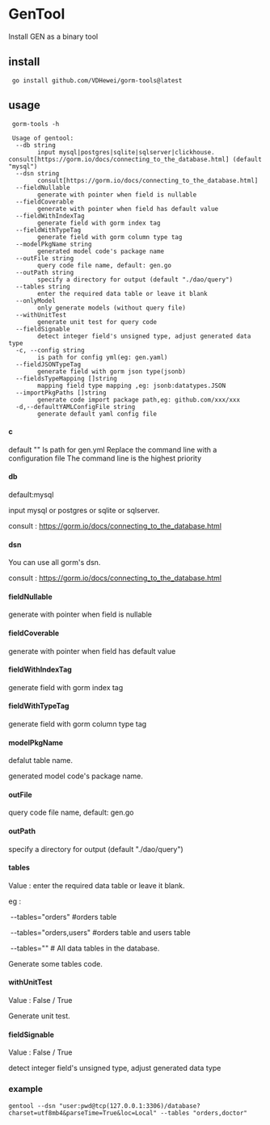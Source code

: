 # GenTool

Install GEN as a binary tool

## install

```shell
 go install github.com/VDHewei/gorm-tools@latest
```

## usage

```shell
 gorm-tools -h  
 
 Usage of gentool:
  --db string
        input mysql|postgres|sqlite|sqlserver|clickhouse. consult[https://gorm.io/docs/connecting_to_the_database.html] (default "mysql")
  --dsn string
        consult[https://gorm.io/docs/connecting_to_the_database.html]
  --fieldNullable
        generate with pointer when field is nullable
  --fieldCoverable
        generate with pointer when field has default value
  --fieldWithIndexTag
        generate field with gorm index tag
  --fieldWithTypeTag
        generate field with gorm column type tag
  --modelPkgName string
        generated model code's package name
  --outFile string
        query code file name, default: gen.go
  --outPath string
        specify a directory for output (default "./dao/query")
  --tables string
        enter the required data table or leave it blank
  --onlyModel
        only generate models (without query file)
  --withUnitTest
        generate unit test for query code
  --fieldSignable
        detect integer field's unsigned type, adjust generated data type
  -c, --config string
        is path for config yml(eg: gen.yaml)
  --fieldJSONTypeTag
        generate field with gorm json type(jsonb)
  --fieldsTypeMapping []string
        mapping field type mapping ,eg: jsonb:datatypes.JSON
  --importPkgPaths []string
        generate code import package path,eg: github.com/xxx/xxx 
  -d,--defaultYAMLConfigFile string
        generate default yaml config file
```
#### c
default ""
Is path for gen.yml
Replace the command line with a configuration file
The command line is the highest priority


#### db

default:mysql

input mysql or postgres or sqlite or sqlserver.

consult : https://gorm.io/docs/connecting_to_the_database.html

#### dsn

You can use all gorm's dsn.

consult : https://gorm.io/docs/connecting_to_the_database.html

#### fieldNullable

generate with pointer when field is nullable

#### fieldCoverable

generate with pointer when field has default value

#### fieldWithIndexTag

generate field with gorm index tag

#### fieldWithTypeTag

generate field with gorm column type tag

#### modelPkgName

defalut table name.

generated model code's package name.

#### outFile

query code file name, default: gen.go

#### outPath

specify a directory for output (default "./dao/query")

#### tables

Value : enter the required data table or leave it blank.

eg :

​       --tables="orders" #orders table

​       --tables="orders,users" #orders table and users table

​       --tables=""          # All data tables in the database.

Generate some tables code.

#### withUnitTest

Value : False / True

Generate unit test.

#### fieldSignable

Value : False / True

detect integer field's unsigned type, adjust generated data type



### example

```shell
gentool --dsn "user:pwd@tcp(127.0.0.1:3306)/database?charset=utf8mb4&parseTime=True&loc=Local" --tables "orders,doctor"
```
